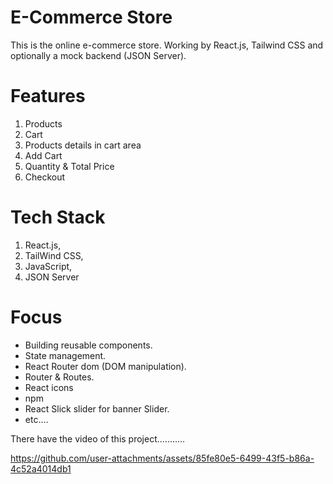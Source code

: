 # E-Commerce Store

This is the online e-commerce store. Working by React.js, Tailwind CSS and optionally a mock backend (JSON Server).

# Features
  1. Products
  2. Cart
  3. Products details in cart area
  4. Add Cart
  5. Quantity & Total Price
  6. Checkout

# Tech Stack
  1. React.js,
  2. TailWind CSS,
  3. JavaScript,
  4. JSON Server

# Focus
 * Building reusable components.
 * State management.
 * React Router dom (DOM manipulation).
 * Router & Routes.
 * React icons
 * npm
 * React Slick slider for banner Slider.
 * etc....

There have the video of this project...........




https://github.com/user-attachments/assets/85fe80e5-6499-43f5-b86a-4c52a4014db1

